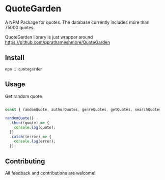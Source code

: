 # QuoteGarden

A NPM Package for quotes. The database currently includes more than 75000 quotes.

QuoteGarden library is just wrapper around https://github.com/pprathameshmore/QuoteGarden

## Install

```
npm i quotegarden
```

## Usage

Get random quote

```javascript

const { randomQuote, authorQuotes, genreQuotes, getQuotes, searchQuotes } = require("quotegarden");

randomQuote()
  .then((quote) => {
    console.log(quote);
  })
  .catch((error) => {
    console.log(error);
  });

  ```

## Contributing
All feedback and contributions are welcome!


